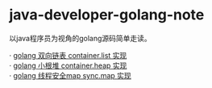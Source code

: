 # java-developer-golang-note
以java程序员为视角的golang源码简单走读。


· [golang 双向链表 container.list 实现](container/list.md)     
· [golang 小根堆 container.heap 实现](container/heap.md)      
· [golang 线程安全map sync.map 实现](container/list.md)        